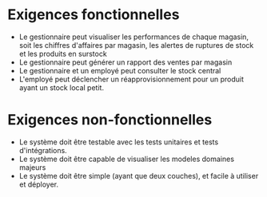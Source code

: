 # Exigences fonctionnelles 
- Le gestionnaire peut visualiser les performances de chaque magasin, soit les chiffres d'affaires par magasin, les alertes de ruptures de stock et les produits en surstock
- Le gestionnaire peut générer un rapport des ventes par magasin
- Le gestionnaire et un employé peut consulter le stock central 
- L'employé peut déclencher un réapprovisionnement pour un produit ayant un stock local petit. 

# Exigences non-fonctionnelles
- Le système doit être testable avec les tests unitaires et tests d'intégrations.
- Le système doit être capable de visualiser les modeles domaines majeurs
- Le système doit être simple (ayant que deux couches), et facile à utiliser et déployer.